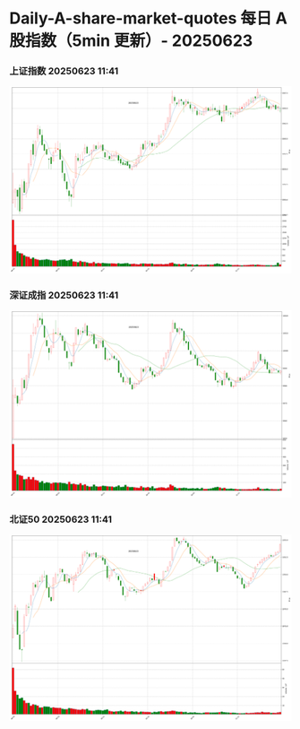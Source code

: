 
# Daily-A-share-market-quotes 每日 A 股指数（5min 更新）- 20250623

### 上证指数 20250623 11:41
![](./fig/2025/6/20250623-sh000001.png)

### 深证成指 20250623 11:41
![](./fig/2025/6/20250623-sz399001.png)

### 北证50 20250623 11:41
![](./fig/2025/6/20250623-bj899050.png)
